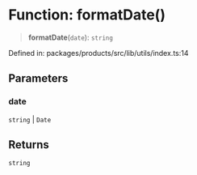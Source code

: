 # Function: formatDate()

> **formatDate**(`date`): `string`

Defined in: packages/products/src/lib/utils/index.ts:14

## Parameters

### date

`string` | `Date`

## Returns

`string`
